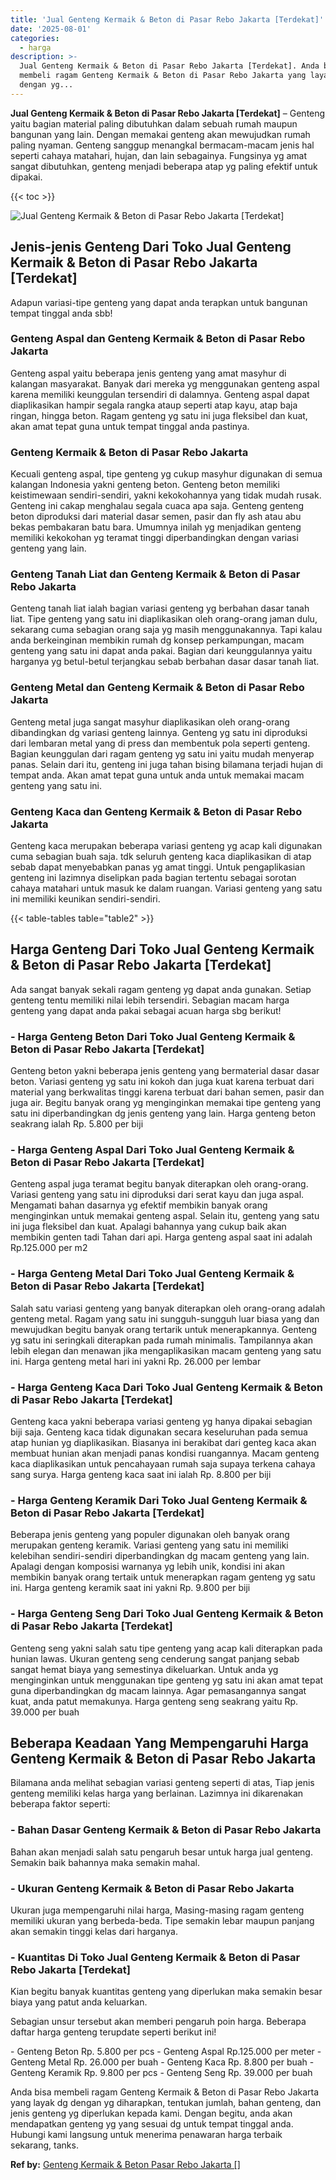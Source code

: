 ```yaml
---
title: 'Jual Genteng Kermaik & Beton di Pasar Rebo Jakarta [Terdekat]'
date: '2025-08-01'
categories:
  - harga
description: >-
  Jual Genteng Kermaik & Beton di Pasar Rebo Jakarta [Terdekat]. Anda bisa
  membeli ragam Genteng Kermaik & Beton di Pasar Rebo Jakarta yang layak dg
  dengan yg...
---
```


**Jual Genteng Kermaik & Beton di Pasar Rebo Jakarta \[Terdekat\]** – Genteng yaitu bagian material paling dibutuhkan dalam sebuah rumah maupun bangunan yang lain. Dengan memakai genteng akan mewujudkan rumah paling nyaman. Genteng sanggup menangkal bermacam-macam jenis hal seperti cahaya matahari, hujan, dan lain sebagainya. Fungsinya yg amat sangat dibutuhkan, genteng menjadi beberapa atap yg paling efektif untuk dipakai.

{{< toc >}}

![Jual Genteng Kermaik & Beton di Pasar Rebo Jakarta [Terdekat]](/images/genteng-minimalis-murah30.png)

## Jenis-jenis Genteng Dari Toko Jual Genteng Kermaik & Beton di Pasar Rebo Jakarta \[Terdekat\]

Adapun variasi-tipe genteng yang dapat anda terapkan untuk bangunan tempat tinggal anda sbb!

### Genteng Aspal dan Genteng Kermaik & Beton di Pasar Rebo Jakarta

Genteng aspal yaitu beberapa jenis genteng yang amat masyhur di kalangan masyarakat. Banyak dari mereka yg menggunakan genteng aspal karena memiliki keunggulan tersendiri di dalamnya. Genteng aspal dapat diaplikasikan hampir segala rangka ataup seperti atap kayu, atap baja ringan, hingga beton. Ragam genteng yg satu ini juga fleksibel dan kuat, akan amat tepat guna untuk tempat tinggal anda pastinya.

### Genteng Kermaik & Beton di Pasar Rebo Jakarta

Kecuali genteng aspal, tipe genteng yg cukup masyhur digunakan di semua kalangan Indonesia yakni genteng beton. Genteng beton memiliki keistimewaan sendiri-sendiri, yakni kekokohannya yang tidak mudah rusak. Genteng ini cakap menghalau segala cuaca apa saja. Genteng genteng beton diproduksi dari material dasar semen, pasir dan fly ash atau abu bekas pembakaran batu bara. Umumnya inilah yg menjadikan genteng memiliki kekokohan yg teramat tinggi diperbandingkan dengan variasi genteng yang lain.

### Genteng Tanah Liat dan Genteng Kermaik & Beton di Pasar Rebo Jakarta

Genteng tanah liat ialah bagian variasi genteng yg berbahan dasar tanah liat. Tipe genteng yang satu ini diaplikasikan oleh orang-orang jaman dulu, sekarang cuma sebagian orang saja yg masih menggunakannya. Tapi kalau anda berkeinginan membikin rumah dg konsep perkampungan, macam genteng yang satu ini dapat anda pakai. Bagian dari keunggulannya yaitu harganya yg betul-betul terjangkau sebab berbahan dasar dasar tanah liat.

### Genteng Metal dan Genteng Kermaik & Beton di Pasar Rebo Jakarta

Genteng metal juga sangat masyhur diaplikasikan oleh orang-orang dibandingkan dg variasi genteng lainnya. Genteng yg satu ini diproduksi dari lembaran metal yang di press dan membentuk pola seperti genteng. Bagian keunggulan dari ragam genteng yg satu ini yaitu mudah menyerap panas. Selain dari itu, genteng ini juga tahan bising bilamana terjadi hujan di tempat anda. Akan amat tepat guna untuk anda untuk memakai macam genteng yang satu ini.

### Genteng Kaca dan Genteng Kermaik & Beton di Pasar Rebo Jakarta

Genteng kaca merupakan beberapa variasi genteng yg acap kali digunakan cuma sebagian buah saja. tdk seluruh genteng kaca diaplikasikan di atap sebab dapat menyebabkan panas yg amat tinggi. Untuk pengaplikasian genteng ini lazimnya diselipkan pada bagian tertentu sebagai sorotan cahaya matahari untuk masuk ke dalam ruangan. Variasi genteng yang satu ini memiliki keunikan sendiri-sendiri.

{{< table-tables table="table2" >}}

## Harga Genteng Dari Toko Jual Genteng Kermaik & Beton di Pasar Rebo Jakarta \[Terdekat\]

Ada sangat banyak sekali ragam genteng yg dapat anda gunakan. Setiap genteng tentu memiliki nilai lebih tersendiri. Sebagian macam harga genteng yang dapat anda pakai sebagai acuan harga sbg berikut!

### \- Harga Genteng Beton Dari Toko Jual Genteng Kermaik & Beton di Pasar Rebo Jakarta \[Terdekat\]

Genteng beton yakni beberapa jenis genteng yang bermaterial dasar dasar beton. Variasi genteng yg satu ini kokoh dan juga kuat karena terbuat dari material yang berkwalitas tinggi karena terbuat dari bahan semen, pasir dan juga air. Begitu banyak orang yg menginginkan memakai tipe genteng yang satu ini diperbandingkan dg jenis genteng yang lain. Harga genteng beton seakrang ialah Rp. 5.800 per biji

### \- Harga Genteng Aspal Dari Toko Jual Genteng Kermaik & Beton di Pasar Rebo Jakarta \[Terdekat\]

Genteng aspal juga teramat begitu banyak diterapkan oleh orang-orang. Variasi genteng yang satu ini diproduksi dari serat kayu dan juga aspal. Mengamati bahan dasarnya yg efektif membikin banyak orang menginginkan untuk memakai genteng aspal. Selain itu, genteng yang satu ini juga fleksibel dan kuat. Apalagi bahannya yang cukup baik akan membikin genten tadi Tahan dari api. Harga genteng aspal saat ini adalah Rp.125.000 per m2

### \- Harga Genteng Metal Dari Toko Jual Genteng Kermaik & Beton di Pasar Rebo Jakarta \[Terdekat\]

Salah satu variasi genteng yang banyak diterapkan oleh orang-orang adalah genteng metal. Ragam yang satu ini sungguh-sungguh luar biasa yang dan mewujudkan begitu banyak orang tertarik untuk menerapkannya. Genteng yg satu ini seringkali diterapkan pada rumah minimalis. Tampilannya akan lebih elegan dan menawan jika mengaplikasikan macam genteng yang satu ini. Harga genteng metal hari ini yakni Rp. 26.000 per lembar

### \- Harga Genteng Kaca Dari Toko Jual Genteng Kermaik & Beton di Pasar Rebo Jakarta \[Terdekat\]

Genteng kaca yakni beberapa variasi genteng yg hanya dipakai sebagian biji saja. Genteng kaca tidak digunakan secara keseluruhan pada semua atap hunian yg diaplikasikan. Biasanya ini berakibat dari genteg kaca akan membuat hunian akan menjadi panas kondisi ruangannya. Macam genteng kaca diaplikasikan untuk pencahayaan rumah saja supaya terkena cahaya sang surya. Harga genteng kaca saat ini ialah Rp. 8.800 per biji

### \- Harga Genteng Keramik Dari Toko Jual Genteng Kermaik & Beton di Pasar Rebo Jakarta \[Terdekat\]

Beberapa jenis genteng yang populer digunakan oleh banyak orang merupakan genteng keramik. Variasi genteng yang satu ini memiliki kelebihan sendiri-sendiri diperbandingkan dg macam genteng yang lain. Apalagi dengan komposisi warnanya yg lebih unik, kondisi ini akan membikin banyak orang tertaik untuk menerapkan ragam genteng yg satu ini. Harga genteng keramik saat ini yakni Rp. 9.800 per biji

### \- Harga Genteng Seng Dari Toko Jual Genteng Kermaik & Beton di Pasar Rebo Jakarta \[Terdekat\]

Genteng seng yakni salah satu tipe genteng yang acap kali diterapkan pada hunian lawas. Ukuran genteng seng cenderung sangat panjang sebab sangat hemat biaya yang semestinya dikeluarkan. Untuk anda yg menginginkan untuk menggunakan tipe genteng yg satu ini akan amat tepat guna diperbandingkan dg macam lainnya. Agar pemasangannya sangat kuat, anda patut memakunya. Harga genteng seng seakrang yaitu Rp. 39.000 per buah

## Beberapa Keadaan Yang Mempengaruhi Harga Genteng Kermaik & Beton di Pasar Rebo Jakarta

Bilamana anda melihat sebagian variasi genteng seperti di atas, Tiap jenis genteng memiliki kelas harga yang berlainan. Lazimnya ini dikarenakan beberapa faktor seperti:

### \- Bahan Dasar Genteng Kermaik & Beton di Pasar Rebo Jakarta

Bahan akan menjadi salah satu pengaruh besar untuk harga jual genteng. Semakin baik bahannya maka semakin mahal.

### \- Ukuran Genteng Kermaik & Beton di Pasar Rebo Jakarta

Ukuran juga mempengaruhi nilai harga, Masing-masing ragam genteng memiliki ukuran yang berbeda-beda. Tipe semakin lebar maupun panjang akan semakin tinggi kelas dari harganya.

### \- Kuantitas Di Toko Jual Genteng Kermaik & Beton di Pasar Rebo Jakarta \[Terdekat\]

Kian begitu banyak kuantitas genteng yang diperlukan maka semakin besar biaya yang patut anda keluarkan.

Sebagian unsur tersebut akan memberi pengaruh poin harga. Beberapa daftar harga genteng terupdate seperti berikut ini!

\- Genteng Beton Rp. 5.800 per pcs - Genteng Aspal Rp.125.000 per meter - Genteng Metal Rp. 26.000 per buah - Genteng Kaca Rp. 8.800 per buah - Genteng Keramik Rp. 9.800 per pcs - Genteng Seng Rp. 39.000 per buah

Anda bisa membeli ragam Genteng Kermaik & Beton di Pasar Rebo Jakarta yang layak dg dengan yg diharapkan, tentukan jumlah, bahan genteng, dan jenis genteng yg diperlukan kepada kami. Dengan begitu, anda akan mendapatkan genteng yg yang sesuai dg untuk tempat tinggal anda. Hubungi kami langsung untuk menerima penawaran harga terbaik sekarang, tanks.

**Ref by:**  [Genteng Kermaik & Beton  Pasar Rebo Jakarta []](https://id.wikipedia.org/wiki/Genteng)
